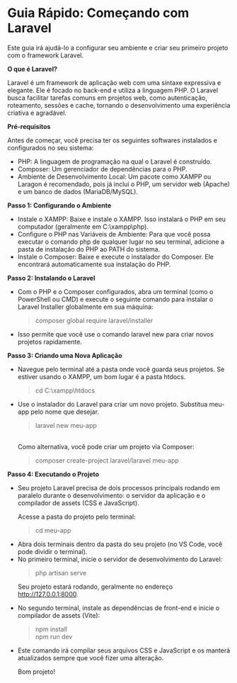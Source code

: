 # Guia Rápido: Começando com Laravel
Este guia irá ajudá-lo a configurar seu ambiente e criar seu primeiro projeto com o framework Laravel.

**O que é Laravel?**
<p>Laravel é um framework de aplicação web com uma sintaxe expressiva e elegante. Ele é focado no back-end e utiliza a linguagem PHP. O Laravel busca facilitar tarefas comuns em projetos web, como autenticação, roteamento, sessões e cache, tornando o desenvolvimento uma experiência criativa e agradável.</p>

**Pré-requisitos**
<p>Antes de começar, você precisa ter os seguintes softwares instalados e configurados no seu sistema:</p>
<ul>
<li>PHP: A linguagem de programação na qual o Laravel é construído.

<li>Composer: Um gerenciador de dependências para o PHP.

<li>Ambiente de Desenvolvimento Local: Um pacote como XAMPP ou Laragon é recomendado, pois já inclui o PHP, um servidor web (Apache) e um banco de dados (MariaDB/MySQL).
</li>
</ul>

**Passo 1: Configurando o Ambiente**
<ul>
<li>Instale o XAMPP: Baixe e instale o XAMPP. Isso instalará o PHP em seu computador (geralmente em C:\xampp\php).

<li>Configure o PHP nas Variáveis de Ambiente: Para que você possa executar o comando php de qualquer lugar no seu terminal, adicione a pasta de instalação do PHP ao PATH do sistema.

<li>Instale o Composer: Baixe e execute o instalador do Composer. Ele encontrará automaticamente sua instalação do PHP.
</li>
</ul>

**Passo 2: Instalando o Laravel**
<ul>
<li>Com o PHP e o Composer configurados, abra um terminal (como o PowerShell ou CMD) e execute o seguinte comando para instalar o Laravel Installer globalmente em sua máquina:

> composer global require laravel/installer

<li>Isso permite que você use o comando laravel new para criar novos projetos rapidamente.
</ul>

**Passo 3: Criando uma Nova Aplicação**
<ul>
<li>Navegue pelo terminal até a pasta onde você guarda seus projetos. Se estiver usando o XAMPP, um bom lugar é a pasta htdocs.

> cd C:\xampp\htdocs

<li>Use o instalador do Laravel para criar um novo projeto. Substitua meu-app pelo nome que desejar.

> laravel new meu-app

<br>
Como alternativa, você pode criar um projeto via Composer:

> composer create-project laravel/laravel meu-app
</li>
</ul>

**Passo 4: Executando o Projeto**
<ul>
<li>Seu projeto Laravel precisa de dois processos principais rodando em paralelo durante o desenvolvimento: o servidor da aplicação e o compilador de assets (CSS e JavaScript).

Acesse a pasta do projeto pelo terminal:

> cd meu-app

<li>Abra dois terminais dentro da pasta do seu projeto (no VS Code, você pode dividir o terminal).

<li>No primeiro terminal, inicie o servidor de desenvolvimento do Laravel:

> php artisan serve

Seu projeto estará rodando, geralmente no endereço http://127.0.0.1:8000.

<li>No segundo terminal, instale as dependências de front-end e inicie o compilador de assets (Vite):

> npm install <br>
> npm run dev

<li>Este comando irá compilar seus arquivos CSS e JavaScript e os manterá atualizados sempre que você fizer uma alteração.

Bom projeto!

</li>
</ul>